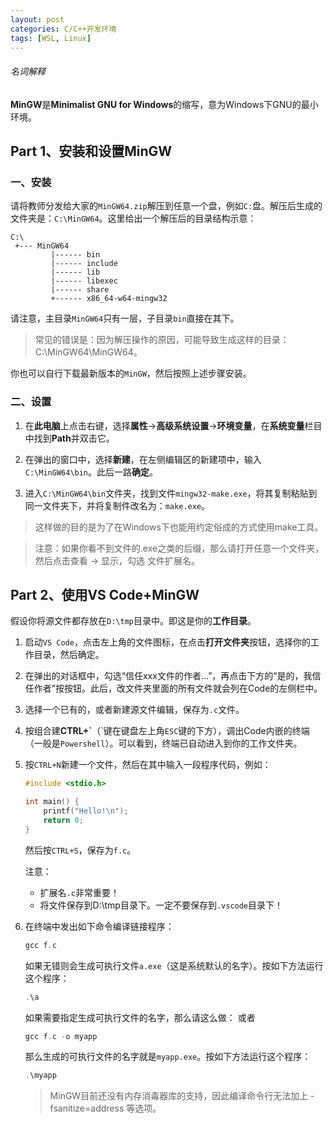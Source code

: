 ```yaml
---
layout: post
categories: C/C++开发环境
tags: [WSL, Linux]
---
```


###### 名词解释
**MinGW**是**Minimalist GNU for Windows**的缩写，意为Windows下GNU的最小环境。

## Part 1、安装和设置MinGW

### 一、安装

请将教师分发给大家的`MinGW64.zip`解压到任意一个盘，例如`C:`盘。解压后生成的文件夹是：`C:\MinGW64`。这里给出一个解压后的目录结构示意：
```
C:\
 +--- MinGW64
         |------ bin
         |------ include
         |------ lib
         |------ libexec
         |------ share
         +------ x86_64-w64-mingw32
```
请注意，主目录`MinGW64`只有一层，子目录`bin`直接在其下。

>常见的错误是：因为解压操作的原因，可能导致生成这样的目录：C:\MinGW64\MinGW64。

你也可以自行下载最新版本的`MinGW`，然后按照上述步骤安装。

### 二、设置

1. 在**此电脑**上点击右键，选择**属性**->**高级系统设置**->**环境变量**，在**系统变量**栏目中找到**Path**并双击它。

2. 在弹出的窗口中，选择**新建**，在左侧编辑区的新建项中，输入`C:\MinGW64\bin`。此后一路**确定**。

3. 进入`C:\MinGW64\bin`文件夹，找到文件`mingw32-make.exe`，将其复制粘贴到同一文件夹下，并将复制件改名为：`make.exe`。

>这样做的目的是为了在Windows下也能用约定俗成的方式使用make工具。

>注意：如果你看不到文件的.exe之类的后缀，那么请打开任意一个文件夹，然后点击查看 -> 显示，勾选 文件扩展名。

## Part 2、使用VS Code+MinGW

假设你将源文件都存放在`D:\tmp`目录中。即这是你的**工作目录**。

1. 启动`VS Code`，点击左上角的文件图标，在点击**打开文件夹**按钮，选择你的工作目录，然后确定。

2. 在弹出的对话框中，勾选“信任xxx文件的作者...”，再点击下方的“是的，我信任作者”按按钮。此后，改文件夹里面的所有文件就会列在Code的左侧栏中。

3. 选择一个已有的，或者新建源文件编辑，保存为`.c`文件。

4. 按组合建**CTRL+\`**（\`键在键盘左上角`ESC`键的下方），调出Code内嵌的终端（一般是`Powershell`）。可以看到，终端已自动进入到你的工作文件夹。

5. 按`CTRL+N`新建一个文件，然后在其中输入一段程序代码，例如：
    ```C
    #include <stdio.h>

    int main() {
        printf("Hello!\n");
        return 0;
    }
    ```
    然后按`CTRL+S`，保存为`f.c`。

    注意：
    - 扩展名`.c`非常重要！
    - 将文件保存到D:\tmp目录下。一定不要保存到`.vscode`目录下！

6. 在终端中发出如下命令编译链接程序：
    ```Powershell
    gcc f.c
    ```
    如果无错则会生成可执行文件`a.exe`（这是系统默认的名字）。按如下方法运行这个程序：
    ```Powershell
    .\a
    ```

    如果需要指定生成可执行文件的名字，那么请这么做：
    或者
    ```Powershell
    gcc f.c -o myapp
    ```
    那么生成的可执行文件的名字就是`myapp.exe`。按如下方法运行这个程序：
    ```Powershell
    .\myapp
    ```

    >MinGW目前还没有内存消毒器库的支持，因此编译命令行无法加上 -fsanitize=address 等选项。